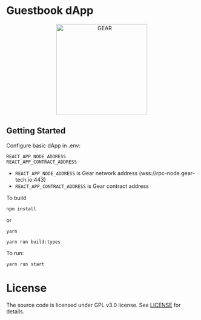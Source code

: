 # Guestbook dApp

<p align="center">
  <a href="https://gitpod.io/#https://github.com/gear-dapps/guestbook">
    <img src="https://gitpod.io/button/open-in-gitpod.svg" width="240" alt="GEAR">
  </a>
</p>


## Getting Started

Configure basic dApp in .env:

```shell
REACT_APP_NODE_ADDRESS
REACT_APP_CONTRACT_ADDRESS
```

- `REACT_APP_NODE_ADDRESS` is Gear network address (wss://rpc-node.gear-tech.io:443)
- `REACT_APP_CONTRACT_ADDRESS` is Gear contract address

To build

```shell
npm install
```

or

```shell
yarn
```

```shell
yarn run build:types
```

To run:

```shell
yarn run start
```

# License

The source code is licensed under GPL v3.0 license.
See [LICENSE](LICENSE) for details.
